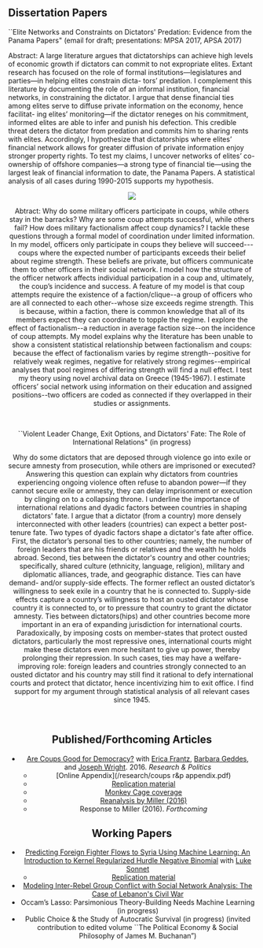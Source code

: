 ## Dissertation Papers

``Elite Networks and Constraints on Dictators' Predation: Evidence from the Panama Papers" (email for draft; presentations: MPSA 2017, APSA 2017)

Abstract: A large literature argues that dictatorships can achieve high levels of economic growth if dictators can commit to not expropriate elites. Extant research has focused on the role of formal institutions—legislatures and parties—in helping elites constrain dicta- tors’ predation. I complement this literature by documenting the role of an informal institution, financial networks, in constraining the dictator. I argue that dense financial ties among elites serve to diffuse private information on the economy, hence facilitat- ing elites’ monitoring—if the dictator reneges on his commitment, informed elites are able to infer and punish his defection. This credible threat deters the dictator from predation and commits him to sharing rents with elites. Accordingly, I hypothesize that dictatorships where elites’ financial network allows for greater diffusion of private information enjoy stronger property rights. To test my claims, I uncover networks of elites’ co-ownership of offshore companies—a strong type of financial tie—using the largest leak of financial information to date, the Panama Papers. A statistical analysis of all cases during 1990-2015 supports my hypothesis.

<div style="text-align:center"><img src ="/research/chadVSbotswana.pdf” /></div>
<center>Figure: Elite offshore network in Chad (left) vs Singapore (right)</center>

<br>
  
``Factionalism, Communication, and Coordination: The Role of Military Officer Networks in Coups" (in progress)

Abtract: Why do some military officers participate in coups, while others stay in the barracks? Why are some coup attempts successful, while others fail? How does military factionalism affect coup dynamics? I tackle these questions through a formal model of coordination under limited information. In my model, officers only participate in coups they believe will succeed---coups where the expected number of participants exceeds their belief about regime strength. These beliefs are private, but officers communicate them to other officers in their social network. I model how the structure of the officer network affects individual participation in a coup and, ultimately, the coup’s incidence and success. A feature of my model is that coup attempts require the existence of a faction/clique--a group of officers who are all connected to each other--whose size exceeds regime strength. This is because, within a faction, there is common knowledge that all of its members expect they can coordinate to topple the regime. I explore the effect of factionalism--a reduction in average faction size--on the incidence of coup attempts. My model explains why the literature has been unable to show a consistent statistical relationship between factionalism and coups: because the effect of factionalism varies by regime strength--positive for relatively weak regimes, negative for relatively strong regimes--empirical analyses that pool regimes of differing strength will find a null effect. I test my theory using novel archival data on Greece (1945-1967). I estimate officers’ social network using information on their education and assigned positions--two officers are coded as connected if they overlapped in their studies or assignments. 

<br>
  
``Violent Leader Change, Exit Options, and Dictators' Fate: The Role of International Relations" (in progress)

Why do some dictators that are deposed through violence go into exile or secure amnesty from prosecution, while others are imprisoned or executed? Answering this question can explain why dictators from countries experiencing ongoing violence often refuse to abandon power—if they cannot secure exile or amnesty, they can delay imprisonment or execution by clinging on to a collapsing throne. I underline the importance of international relations and dyadic factors between countries in shaping dictators' fate. I argue that a dictator (from a country) more densely interconnected with other leaders (countries) can expect a better post-tenure fate. Two types of dyadic factors shape a dictator's fate after office. First, the dictator’s personal ties to other countries; namely, the number of foreign leaders that are his friends or relatives and the wealth he holds abroad. Second, ties between the dictator's country and other countries; specifically, shared culture (ethnicity, language, religion), military and diplomatic alliances, trade, and geographic distance. Ties can have demand- and/or supply-side effects. The former reflect an ousted dictator’s willingness to seek exile in a country that he is connected to. Supply-side effects capture a country’s willingness to host an ousted dictator whose country it is connected to, or to pressure that country to grant the dictator amnesty. Ties between dictators(hips) and other countries become more important in an era of expanding jurisdiction for international courts. Paradoxically, by imposing costs on member-states that protect ousted dictators, particularly the most repressive ones, international courts might make these dictators even more hesitant to give up power, thereby prolonging their repression. In such cases, ties may have a welfare-improving role: foreign leaders and countries strongly connected to an ousted dictator and his country may still find it rational to defy international courts and protect that dictator, hence incentivizing him to exit office. I find support for my argument through statistical analysis of all relevant cases since 1945.

<br>

## Published/Forthcoming Articles
* [Are Coups Good for Democracy?](/research/RAP_publication.pdf) with [Erica Frantz](http://ericafrantz.com/3001.html), [Barbara Geddes](http://www.polisci.ucla.edu/people/barbara-geddes), and [Joseph Wright](http://sites.psu.edu/wright). 2016. *Research & Politics*
  * [Online Appendix](/research/coups r&p appendix.pdf)
  * [Replication material](https://dataverse.harvard.edu/dataset.xhtml?persistentId=doi:10.7910/DVN/3IC00L)
  * [Monkey Cage coverage](https://www.washingtonpost.com/news/monkey-cage/wp/2016/02/22/are-coups-good-for-democracy/?utm_term=.96e04d348083)
  * [Reanalysis by Miller (2016)](https://b2998732-a-62cb3a1a-s-sites.googlegroups.com/site/mkmtwo/Miller-Coups%2CDem.pdf?attachauth=ANoY7cpV-_0THofiaATU54ia_kXwAaPhN4bKKUUIRzQE6sgTr-yyFWyX316fAoFtHTnbzMe5njMmJVSEuiDcvgeHa7G3cY_pQZIizVw4fEdXH6hHUiQ5HGoT36ReDcobs23pHZ2LmRB_xvp8WYp7ZNRY4vZSk4sfXHdCbo5cBcVmOhWI84l5lG7QEMrd5fhP1KTeDza7Ifi8MrpuUxsU-G8YwxCFyiukMg%3D%3D&attredirects=0)
  * Response to Miller (2016). *Forthcoming*

## Working Papers
* [Predicting Foreign Fighter Flows to Syria Using Machine Learning: An Introduction to Kernel Regularized Hurdle Negative Binomial](https://www.dropbox.com/s/1ny0cewhyv2o4vb/derpanopoulos_sonnet_ff.pdf?dl=0) with [Luke Sonnet](http://lukesonnet.github.io/)
  * [Replication material](https://github.com/lukesonnet/foreign_fighters)
* [Modeling Inter-Rebel Group Conflict with Social Network Analysis: The Case of Lebanon's Civil War](/research/snaLebanon_jcr.pdf)
* Occam’s Lasso: Parsimonious Theory-Building Needs Machine Learning (in progress)
* Public Choice & the Study of Autocratic Survival (in progress) (invited contribution to edited volume ``The Political Economy & Social Philosophy of James M. Buchanan”)
